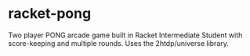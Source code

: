 # racket-pong

Two player PONG arcade game built in Racket Intermediate Student with score-keeping and multiple rounds. Uses the 2htdp/universe library. 
